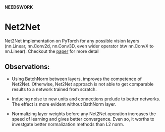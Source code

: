 **NEEDSWORK**

# Net2Net
Net2Net implementation on PyTorch for any possible vision layers (nn.Linear, nn.Conv2d, nn.Conv3D, even wider operator btw nn.ConvX to nn.Linear).
Checkout the [paper](https://arxiv.org/abs/1511.05641:) for more detail

## Observations:

- Using BatchNorm between layers, improves the competence of Net2Net. Otherwise, Net2Net approach is not able to get
comparable results to a network trained from scratch.

- Inducing noise to new units and connections prelude to better networks. The effect is more evident without BathNorm layer.

- Normalizing layer weights before any Net2Net operation increases the speed of learning and gives better convergence. Even so, it worths to investgate better normalization methods than L2 norm.
